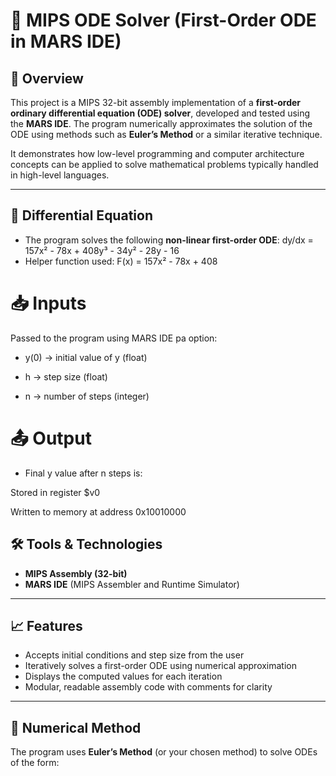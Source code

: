 
# 🧮 MIPS ODE Solver (First-Order ODE in MARS IDE)

## 📘 Overview
This project is a MIPS 32-bit assembly implementation of a **first-order ordinary differential equation (ODE) solver**, developed and tested using the **MARS IDE**. The program numerically approximates the solution of the ODE using methods such as **Euler’s Method** or a similar iterative technique.

It demonstrates how low-level programming and computer architecture concepts can be applied to solve mathematical problems typically handled in high-level languages.

---

## 🧮 Differential Equation

- The program solves the following **non-linear first-order ODE**:
dy/dx = 157x² - 78x + 408y³ - 34y² - 28y - 16
- Helper function used:
F(x) = 157x² - 78x + 408

# 📥 Inputs
Passed to the program using MARS IDE pa option:

- y(0) → initial value of y (float)

- h → step size (float)

- n → number of steps (integer)

# 📤 Output
- Final y value after n steps is:

 Stored in register $v0

 Written to memory at address 0x10010000

## 🛠 Tools & Technologies
- **MIPS Assembly (32-bit)**
- **MARS IDE** (MIPS Assembler and Runtime Simulator)

---

## 📈 Features
- Accepts initial conditions and step size from the user
- Iteratively solves a first-order ODE using numerical approximation
- Displays the computed values for each iteration
- Modular, readable assembly code with comments for clarity

---

## 📌 Numerical Method
The program uses **Euler’s Method** (or your chosen method) to solve ODEs of the form:

